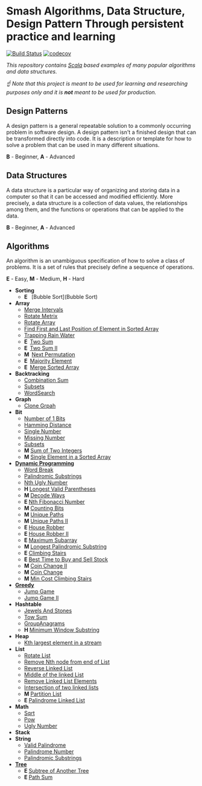 # Smash Algorithms, Data Structure, Design Pattern Through persistent practice and learning

[![Build Status](https://travis-ci.org/markstock7/smash-algorithms.svg?branch=master)](https://travis-ci.org/markstock7/SmashAlgorithms)
[![codecov](https://codecov.io/gh/markstock7/smash-algorithms/branch/master/graph/badge.svg)](https://codecov.io/gh/markstock7/SmashAlgorithms)

*This repository contains [Scala](https://www.scala-lang.org/) based examples of many popular algorithms and data structures.*

*☝ Note that this project is meant to be used for learning and researching purposes 
only and it is **not** meant to be used for production.*

## Design Patterns
A design pattern is a general repeatable solution to a commonly occurring problem in software design. 
A design pattern isn't a finished design that can be transformed directly into code. 
It is a description or template for how to solve a problem that can be used in many different situations.

**B** - Beginner, **A** - Advanced
## Data Structures
A data structure is a particular way of organizing and storing data in a computer so that it can be accessed and modified efficiently.
More precisely, a data structure is a collection of data values, the relationships among them, and the functions or operations that can be applied to the data.

**B** - Beginner, **A** - Advanced
## Algorithms
An algorithm is an unambiguous specification of how to solve a class of problems. 
It is a set of rules that precisely define a sequence of operations.

**E** - Easy, **M** - Medium, **H** - Hard
* **Sorting**
    * **E &nbsp;** [Bubble Sort](Bubble Sort) 
* **Array**
    * [Merge Intervals](https://leetcode.com/problems/merge-intervals)
    * [Rotate Metrix](https://leetcode.com/problems/rotate-image/)
    * [Rotate Array](https://leetcode.com/problems/rotate-array/)
    * [Find First and Last Position of Element in Sorted Array](https://leetcode.com/problems/find-first-and-last-position-of-element-in-sorted-array/)
    * [Trapping Rain Water](https://leetcode.com/problems/trapping-rain-water/)
    * **E &nbsp;**[Two Sum](https://leetcode.com/problems/two-sum/)
    * **E &nbsp;**[Two Sum II](https://leetcode.com/problems/two-sum-ii-input-array-is-sorted/)
    * **M &nbsp;**[Next Permutation](https://github.com/markstock7/smash-algorithms/tree/master/src/main/scala/algorithms/array#next-permutation)
    * **E &nbsp;**[Majority Element](https://github.com/markstock7/smash-algorithms/tree/master/src/main/scala/algorithms/array#majority-element)
    * **E &nbsp;**[Merge Sorted Array](https://github.com/markstock7/smash-algorithms/tree/master/src/main/scala/algorithms/array#merge-sorted-array)
* **Backtracking**
    * [Combination Sum](https://leetcode.com/problems/combination-sum)
    * [Subsets](https://leetcode.com/problems/subsets)
    * [WordSearch](https://leetcode.com/problems/word-search/)
* **Graph**
    * [Clone Grpah](https://leetcode.com/problems/clone-graph)
* **Bit**
    * [Number of 1 Bits](https://leetcode.com/problems/number-of-1-bits/)
    * [Hamming Distance](https://leetcode.com/problems/hamming-distance/)
    * [Single Number](https://leetcode.com/problems/single-number/)
    * [Missing Number](https://leetcode.com/problems/missing-number/)
    * [Subsets](https://leetcode.com/problems/subsets)
    * **M&nbsp;**[Sum of Two Integers](https://github.com/markstock7/smash-algorithms/tree/master/src/main/scala/algorithms/bit#sum-of-two-integers)
    * **M&nbsp;**[Single Element in a Sorted Array](https://github.com/markstock7/smash-algorithms/tree/master/src/main/scala/algorithms/bit#single-element-in-a-sorted-array)
* **[Dynamic Programming](https://github.com/markstock7/smash-algorithms/tree/master/src/main/scala/algorithms/dp)**
    * [Word Break](https://leetcode.com/problems/word-break/)
    * [Palindromic Substrings](https://leetcode.com/problems/palindromic-substrings/)
    * [Nth Ugly Number](https://leetcode.com/problems/ugly-number-ii/)
    * **H&nbsp;**[Longest Valid Parentheses](https://leetcode.com/problems/longest-valid-parentheses)
    * **M&nbsp;**[Decode Ways](https://leetcode.com/problems/decode-ways)
    * **E&nbsp;**[Nth Fibonacci Number](https://github.com/markstock7/smash-algorithms/tree/master/src/main/scala/algorithms/dp#nth-fibonacci-number)
    * **M&nbsp;**[Counting Bits](https://leetcode.com/problems/counting-bits/)
    * **M&nbsp;**[Unique Paths](https://github.com/markstock7/smash-algorithms/tree/master/src/main/scala/algorithms/dp#unique-paths)
    * **M&nbsp;**[Unique Paths II](https://github.com/markstock7/smash-algorithms/tree/master/src/main/scala/algorithms/dp#unique-paths-ii)
    * **E&nbsp;**[House Robber](https://github.com/markstock7/smash-algorithms/tree/master/src/main/scala/algorithms/dp#house-robber)
    * **E&nbsp;**[House Robber II](https://github.com/markstock7/smash-algorithms/tree/master/src/main/scala/algorithms/dp#house-robber-ii)
    * **E&nbsp;**[Maximum Subarray](https://github.com/markstock7/smash-algorithms/tree/master/src/main/scala/algorithms/dp#maximum-subarray)
    * **M&nbsp;**[Longest Palindromic Substring](https://github.com/markstock7/smash-algorithms/tree/master/src/main/scala/algorithms/dp#longest-palindromic-substring)
    * **E&nbsp;**[Climbing Stairs](https://github.com/markstock7/smash-algorithms/tree/master/src/main/scala/algorithms/dp#climbing-stairs)
    * **E&nbsp;**[Best Time to Buy and Sell Stock](https://github.com/markstock7/smash-algorithms/tree/master/src/main/scala/algorithms/dp#best-time-to-buy-and-sell-stock)
    * **M&nbsp;**[Coin Change II](https://github.com/markstock7/smash-algorithms/tree/master/src/main/scala/algorithms/dp#coin-change-ii)
    * **M&nbsp;**[Coin Change](https://github.com/markstock7/smash-algorithms/tree/master/src/main/scala/algorithms/dp#coin-change)
    * **M&nbsp;**[Min Cost Climbing Stairs](https://github.com/markstock7/smash-algorithms/tree/master/src/main/scala/algorithms/dp#min-cost-climbing-stairs)
* **[Greedy](https://github.com/markstock7/smash-algorithms/tree/master/src/main/scala/algorithms/greedy)**
    * [Jump Game](https://leetcode.com/problems/jump-game/)
    * [Jump Game II](https://leetcode.com/problems/jump-game-ii/)
* **Hashtable**
    * [Jewels And Stones](https://leetcode.com/problems/jewels-and-stones/)
    * [Tow Sum](https://leetcode.com/problems/two-sum/)
    * [GroupAnagrams](https://leetcode.com/problems/group-anagrams)
    * **H&nbsp;**[Minimum Window Substring](https://leetcode.com/problems/minimum-window-substring)
* **Heap**
    * [Kth largest element in a stream](https://leetcode.com/problems/kth-largest-element-in-a-stream/)
* **List**
    * [Rotate List](https://leetcode.com/problems/rotate-list/)
    * [Remove Nth node from end of List](https://leetcode.com/problems/remove-nth-node-from-end-of-list/)
    * [Reverse Linked List](https://leetcode.com/problems/reverse-linked-list/)
    * [Middle of the linked List](https://leetcode.com/problems/middle-of-the-linked-list/)
    * [Remove Linked List Elements](https://leetcode.com/problems/remove-linked-list-elements/)
    * [Intersection of two linked lists](https://leetcode.com/problems/intersection-of-two-linked-lists/)
    * **M&nbsp;**[Partition List](https://leetcode.com/problems/partition-list/)
    * **E&nbsp;**[Palindrome Linked List](https://github.com/markstock7/smash-algorithms/tree/master/src/main/scala/algorithms/list#palindrome-linked-list)
* **Math**
    * [Sqrt](https://leetcode.com/problems/sqrtx/)
    * [Pow](https://leetcode.com/problems/powx-n/)
    * [Ugly Number](https://leetcode.com/problems/ugly-number/)
* **Stack**
* **String**
    * [Valid Palindrome](https://leetcode.com/problems/valid-palindrome/)
    * [Palindrome Number](https://leetcode.com/problems/palindrome-number/)
    * [Palindromic Substrings](https://leetcode.com/problems/palindromic-substrings/)
* **[Tree](https://github.com/markstock7/smash-algorithms/tree/master/src/main/scala/algorithms/tree)**
    * **E&nbsp;**[Subtree of Another Tree](https://github.com/markstock7/smash-algorithms/blob/master/src/main/scala/algorithms/tree#subtree-of-another-tree)
    * **E&nbsp;**[Path Sum](https://github.com/markstock7/smash-algorithms/blob/master/src/main/scala/algorithms/tree#path-sum)
    